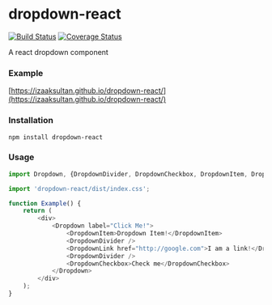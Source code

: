 # dropdown-react
[![Build Status](https://travis-ci.org/IzaakSultan/dropdown-react.svg?branch=master)](https://travis-ci.org/IzaakSultan/dropdown-react)
[![Coverage Status](https://coveralls.io/repos/github/IzaakSultan/dropdown-react/badge.svg?branch=master)](https://coveralls.io/github/IzaakSultan/dropdown-react?branch=master)

A react dropdown component

### Example
[https://izaaksultan.github.io/dropdown-react/](https://izaaksultan.github.io/dropdown-react/)

### Installation
`npm install dropdown-react`

### Usage

```javascript
import Dropdown, {DropdownDivider, DropdownCheckbox, DropdownItem, DropdownLink} from 'dropdown-react';

import 'dropdown-react/dist/index.css';

function Example() {
    return (
        <div>
            <Dropdown label="Click Me!">
                <DropdownItem>Dropdown Item!</DropdownItem>
                <DropdownDivider />
                <DropdownLink href="http://google.com">I am a link!</DropdownLink>
                <DropdownDivider />
                <DropdownCheckbox>Check me</DropdownCheckbox>
            </Dropdown>
        </div>
    );
}
```
